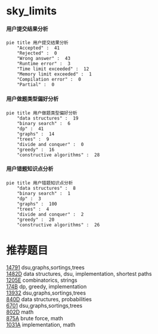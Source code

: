 # sky_limits

<!-- tabs:start -->



#### **用户提交结果分析**

```mermaid
pie title 用户提交结果分析
    "Accepted" :  41
    "Rejected" :  0
    "Wrong answer" :  43
    "Runtime error" :  3
    "Time limit exceeded" :  12
    "Memory limit exceeded" :  1
    "Compilation error" :  0
    "Partial" :  0
```

#### **用户做题类型偏好分析**

```mermaid
pie title 用户做题类型偏好分析
    "data structures" :  19
    "binary search" :  6
    "dp" :  41
    "graphs" :  14
    "trees" :  9
    "divide and conquer" :  0
    "greedy" :  16
    "constructive algorithms" :  28
```
#### **用户错题知识点分析**

```mermaid
pie title 用户错题知识点分析
    "data structures" :  8
    "binary search" :  1
    "dp" :  3
    "graphs" :  100
    "trees" :  4
    "divide and conquer" :  2
    "greedy" :  20
    "constructive algorithms" :  26
```



<!-- tabs:end -->
# 推荐题目
[14791](https://codeforces.com/contest/1479/problem/1)		dsu,graphs,sortings,trees		  
[1482D](https://codeforces.com/contest/1482/problem/D)		data structures,
                        dsu,
                        implementation,
                        shortest paths		  
[1205E](https://codeforces.com/contest/1205/problem/E)		combinatorics,
                        strings		  
[174B](https://codeforces.com/contest/174/problem/B)		dp,
                        greedy,
                        implementation		  
[13932](https://codeforces.com/contest/1393/problem/2)		dsu,graphs,sortings,trees		  
[840D](https://codeforces.com/contest/840/problem/D)		data structures,
                        probabilities		  
[6701](https://codeforces.com/contest/670/problem/1)		dsu,graphs,sortings,trees		  
[802D](https://codeforces.com/contest/802/problem/D)		math		  
[875A](https://codeforces.com/contest/875/problem/A)		brute force,
                        math		  
[1031A](https://codeforces.com/contest/1031/problem/A)		implementation,
                        math		  
